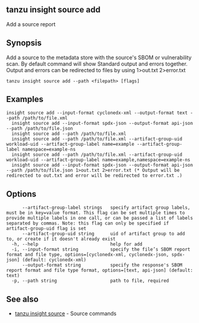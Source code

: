 ## tanzu insight source add

Add a source report

## <a id='synopsis'></a>Synopsis

Add a source to the metadata store with the source's SBOM or vulnerability scan. By default command will show Standard output and errors together. Output and errors can be redirected to files by using 1>out.txt 2>error.txt

```console
tanzu insight source add --path <filepath> [flags]
```

## <a id='examples'></a>Examples

```console
insight source add --input-format cyclonedx-xml --output-format text --path /path/to/file.xml
  insight source add --input-format spdx-json --output-format api-json --path /path/to/file.json
  insight source add --path /path/to/file.xml
  insight source add --path /path/to/file.xml --artifact-group-uid workload-uid --artifact-group-label name=example --artifact-group-label namespace=example-ns
  insight source add --path /path/to/file.xml --artifact-group-uid workload-uid --artifact-group-label name=example,namespace=example-ns
  insight source add --input-format spdx-json --output-format api-json --path /path/to/file.json 1>out.txt 2>error.txt (* Output will be redirected to out.txt and error will be redirected to error.txt .)
```

## <a id='options'></a>Options

```console
      --artifact-group-label strings   specify artifact group labels, must be in key=value format. This flag can be set multiple times to provide multiple labels in one call, or can be passed a list of labels separated by commas. Note: this flag can only be specified if artifact-group-uid flag is set
      --artifact-group-uid string      uid of artifact group to add to, or create if it doesn't already exist
  -h, --help                           help for add
  -i, --input-format string            specify the file’s SBOM report format and file type, options=[cyclonedx-xml, cyclonedx-json, spdx-json] (default: cyclonedx-xml)
      --output-format string           specify the response's SBOM report format and file type format, options=[text, api-json] (default: text)
  -p, --path string                    path to file, required
```

## <a id='see-also'></a>See also

* [tanzu insight source](tanzu_insight_source.hbs.md)	 - Source commands


